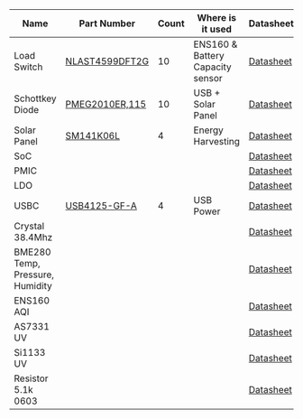 |Name | Part Number         | Count | Where is it used | Datasheet | Key Spec | Total Cost |
|-----|--------------|---|----|------------------|--|--|
|Load Switch|  [NLAST4599DFT2G](https://www.digikey.com/en/products/detail/onsemi/NLAST4599DFT2G/920177) | 10  | ENS160 & Battery Capacity sensor | [Datasheet](https://www.onsemi.com/pdf/datasheet/nlast4599-d.pdf) ||| 
|Schottkey Diode| [PMEG2010ER,115](https://www.digikey.com/en/products/detail/nexperia-usa-inc/PMEG2010ER-115/2119861)  | 10 |  USB + Solar Panel  | [Datasheet](https://assets.nexperia.com/documents/data-sheet/PMEG2010ER.pdf)    |||
|Solar Panel| [SM141K06L](https://www.digikey.com/en/products/detail/anysolar-ltd/SM141K06L/9990462)  | 4 |  Energy Harvesting  | [Datasheet](https://waf-e.dubudisk.com/anysolar.dubuplus.com/techsupport@anysolar.biz/O18Ae0C/DubuDisk/www/Gen3/SM141K06L%20DATA%20SHEET%20202007.pdf)    |||
|SoC| []()  |  |    | [Datasheet]()    |||
|PMIC| []()  |  |    | [Datasheet]()    |||
|LDO| []()  |  |    | [Datasheet]()    |||
|USBC| [USB4125-GF-A](https://www.digikey.com/en/products/detail/gct/USB4125-GF-A/13547388)  | 4 |  USB Power  | [Datasheet](https://mm.digikey.com/Volume0/opasdata/d220001/medias/docus/5561/USB4125%20-%20Product%20Drawing.pdf)    |||
|Crystal 38.4Mhz| []()  |  |    | [Datasheet]()    |||
|BME280 Temp, Pressure, Humidity| []()  |  |    | [Datasheet]()    |||
|ENS160 AQI| []()  |  |    | [Datasheet]()    |||
|AS7331 UV| []()  |  |    | [Datasheet]()    |||
|Si1133 UV| []()  |  |    | [Datasheet]()    |||
|Resistor 5.1k 0603| []()  |  |    | [Datasheet]()    |||
